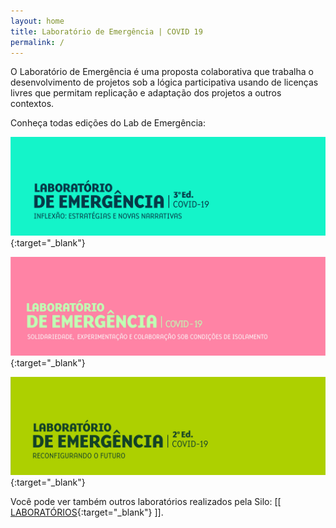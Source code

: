 ```yaml
---
layout: home
title: Laboratório de Emergência | COVID 19
permalink: /
---
```


O Laboratório de Emergência é uma proposta colaborativa que trabalha o desenvolvimento de projetos sob a lógica participativa usando de licenças livres que permitam replicação e adaptação dos projetos a outros contextos. 

Conheça todas edições do Lab de Emergência:

[![](/media/images/covers/lab_emergencia_3ed.jpg)](https://labdeemergencia.silo.org.br/3ed){:target="_blank"}
  
[![](/media/images/covers/lab_emergencia_1ed.jpg)](https://labdeemergencia.silo.org.br/1ed){:target="_blank"}

[![](/media/images/covers/lab_emergencia_2ed.jpg)](https://labdeemergencia.silo.org.br/2ed){:target="_blank"}


Você pode ver também outros laboratórios realizados pela Silo: [[ [LABORATÓRIOS](https://silo.org.br/interactivos/){:target="_blank"} ]].
